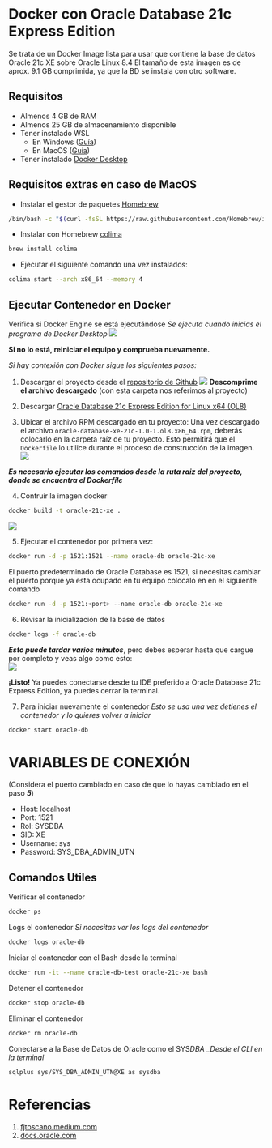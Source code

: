 # Docker con Oracle Database 21c Express Edition

Se trata de un Docker Image lista para usar que contiene la base de datos Oracle 21c XE sobre Oracle Linux 8.4
El tamaño de esta imagen es de aprox. 9.1 GB comprimida, ya que la BD se instala con otro software.

## Requisitos

- Almenos 4 GB de RAM
- Almenos 25 GB de almacenamiento disponible
- Tener instalado WSL
  - En Windows ([Guía](https://www.youtube.com/shorts/ddfLijQ1t88))
  - En MacOS ([Guía](https://www.youtube.com/watch?v=a30Enh1_aWI))
- Tener instalado [Docker Desktop](https://docs.docker.com/get-docker/)

## Requisitos extras en caso de MacOS

- Instalar el gestor de paquetes [Homebrew](https://brew.sh/es/)

```bash
/bin/bash -c "$(curl -fsSL https://raw.githubusercontent.com/Homebrew/install/HEAD/install.sh)"
```

- Instalar con Homebrew [colima](https://formulae.brew.sh/formula/colima)

```bash
brew install colima
```

- Ejecutar el siguiente comando una vez instalados:

```bash
colima start --arch x86_64 --memory 4
```

## Ejecutar Contenedor en Docker

Verifica si Docker Engine se está ejecutándose
_Se ejecuta cuando inicias el programa de Docker Desktop_
![](./static/imgs/DockerEngineRunning.png)

**Si no lo está, reiniciar el equipo y comprueba nuevamente.**

_Si hay contexión con Docker sigue los siguientes pasos:_

1. Descargar el proyecto desde el [repositorio de Github](https://github.com/iDylaan/docker-oracle-database-21c-xe)
   ![](./static/imgs/DownloadPorject.png)
   **Descomprime el archivo descargado** (con esta carpeta nos referimos al proyecto)

2. Descargar [Oracle Database 21c Express Edition for Linux x64 (OL8)](https://www.oracle.com/mx/database/technologies/xe-downloads.html)
3. Ubicar el archivo RPM descargado en tu proyecto:
   Una vez descargado el archivo `oracle-database-xe-21c-1.0-1.ol8.x86_64.rpm`, deberás colocarlo en la carpeta raíz de tu proyecto. Esto permitirá que el `Dockerfile` lo utilice durante el proceso de construcción de la imagen.
   ![](./static/imgs/ODBS21cXE-Screenshot.png)

**_Es necesario ejecutar los comandos desde la ruta raiz del proyecto, donde se encuentra el Dockerfile_**

4. Contruir la imagen docker

```bash
docker build -t oracle-21c-xe .
```

![](./static/imgs/DockerBuildBASH.png)

5. Ejecutar el contenedor por primera vez:

```bash
docker run -d -p 1521:1521 --name oracle-db oracle-21c-xe
```

El puerto predeterminado de Oracle Database es 1521, si necesitas cambiar el puerto porque ya esta ocupado en tu equipo colocalo en <port> en el siguiente comando

```bash
docker run -d -p 1521:<port> --name oracle-db oracle-21c-xe
```

6. Revisar la inicialización de la base de datos

```bash
docker logs -f oracle-db
```

**_Esto puede tardar varios minutos_**, pero debes esperar hasta que cargue por completo y veas algo como esto: <br />
![](./static/imgs/ODBS21cXELogger-Screenshot.png)

**¡Listo!** Ya puedes conectarse desde tu IDE preferido a Oracle Database 21c Express Edition, ya puedes cerrar la terminal.

7. Para iniciar nuevamente el contenedor
   _Esto se usa una vez detienes el contenedor y lo quieres volver a iniciar_

```bash
docker start oracle-db
```

# **VARIABLES DE CONEXIÓN**

(Considera el puerto cambiado en caso de que lo hayas cambiado en el paso **_5_**)

- Host: localhost
- Port: 1521
- Rol: SYSDBA
- SID: XE
- Username: sys
- Password: SYS_DBA_ADMIN_UTN

## Comandos Utiles

Verificar el contenedor

```bash
docker ps
```

Logs el contenedor
_Si necesitas ver los logs del contenedor_

```bash
docker logs oracle-db
```

Iniciar el contenedor con el Bash desde la terminal

```bash
docker run -it --name oracle-db-test oracle-21c-xe bash
```

Detener el contenedor

```bash
docker stop oracle-db
```

Eliminar el contenedor

```bash
docker rm oracle-db
```

Conectarse a la Base de Datos de Oracle como el SYS*DBA
\_Desde el CLI en la terminal*

```bash
sqlplus sys/SYS_DBA_ADMIN_UTN@XE as sysdba
```


# Referencias
1. [fjtoscano.medium.com](https://fjtoscano.medium.com/instalar-oracle-database-xe-en-mac-m1-d5d2d17fc00c)
2. [docs.oracle.com](https://docs.oracle.com/en/database/oracle/oracle-database/21/xeinl/installing-oracle-database-free.html#GUID-46EA860A-AAC4-453F-8EEE-42CC55A4FAD5)